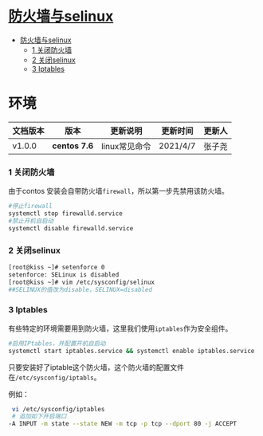 # [防火墙与selinux](../README.md)

- [防火墙与selinux](#[防火墙与selinux](../README.md))
    - [1 关闭防火墙](#1-关闭防火墙)
    - [2 关闭selinux](#2-关闭selinux)
    - [3 Iptables](#3-Iptables)


# 环境

| 文档版本|   版本   |  更新说明  |更新时间 | 更新人 |
| ---------|-------|-------|-------|------------ |
| v1.0.0|  **centos 7.6**  | linux常见命令 | 2021/4/7 | 张子尧 |

### 1 关闭防火墙

由于contos 安装会自带防火墙`firewall`，所以第一步先禁用该防火墙。

~~~sh
#停止firewall
systemctl stop firewalld.service
#禁止开机自启动
systemctl disable firewalld.service
~~~

### 2 关闭selinux

~~~sh
[root@kiss ~]# setenforce 0
setenforce: SELinux is disabled
[root@kiss ~]# vim /etc/sysconfig/selinux
##SELINUX的值改为disable，SELINUX=disabled
~~~

### 3 Iptables

有些特定的环境需要用到防火墙，这里我们使用`iptables`作为安全组件。

~~~sh
#启用IPtables，并配置开机自启动
systemctl start iptables.service && systemctl enable iptables.service
~~~

只要安装好了iptable这个防火墙，这个防火墙的配置文件在`/etc/sysconfig/iptabls`。

例如：

~~~sh
 vi /etc/sysconfig/iptables   
 # 追加如下开启端口
-A INPUT -m state --state NEW -m tcp -p tcp --dport 80 -j ACCEPT

~~~

